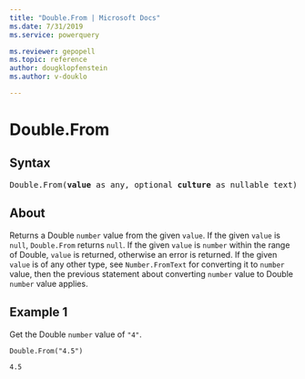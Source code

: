 ```yaml
---
title: "Double.From | Microsoft Docs"
ms.date: 7/31/2019
ms.service: powerquery

ms.reviewer: gepopell
ms.topic: reference
author: dougklopfenstein
ms.author: v-douklo

---
```

# Double.From

## Syntax

<pre>
Double.From(<b>value</b> as any, optional <b>culture</b> as nullable text) as nullable number
</pre>
  
## About  
Returns a Double `number` value from the given `value`. If the given `value` is `null`, `Double.From` returns `null`. If the given `value` is `number` within the range of Double, `value` is returned, otherwise an error is returned. If the given `value` is of any other type, see `Number.FromText` for converting it to `number` value, then the previous statement about converting `number` value to Double `number` value applies.

## Example 1
Get the Double `number` value of `"4"`.

```powerquery-m
Double.From("4.5")
```

`4.5`
